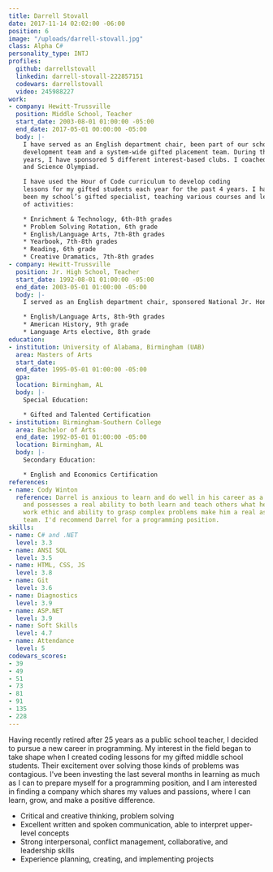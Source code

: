 ```yaml
---
title: Darrell Stovall
date: 2017-11-14 02:02:00 -06:00
position: 6
image: "/uploads/darrell-stovall.jpg"
class: Alpha C#
personality_type: INTJ
profiles:
  github: darrellstovall
  linkedin: darrell-stovall-222857151
  codewars: darrellstovall
  video: 245988227
work:
- company: Hewitt-Trussville
  position: Middle School, Teacher
  start_date: 2003-08-01 01:00:00 -05:00
  end_date: 2017-05-01 00:00:00 -05:00
  body: |-
    I have served as an English department chair, been part of our school leadership/professional
    development team and a system-wide gifted placement team. During the last three
    years, I have sponsored 5 different interest-based clubs. I coached Scholars Bowl
    and Science Olympiad.

    I have used the Hour of Code curriculum to develop coding
    lessons for my gifted students each year for the past 4 years. I have primarily
    been my school’s gifted specialist, teaching various courses and leading a number
    of activities:

    * Enrichment & Technology, 6th-8th grades
    * Problem Solving Rotation, 6th grade
    * English/Language Arts, 7th-8th grades
    * Yearbook, 7th-8th grades
    * Reading, 6th grade
    * Creative Dramatics, 7th-8th grades
- company: Hewitt-Trussville
  position: Jr. High School, Teacher
  start_date: 1992-08-01 01:00:00 -05:00
  end_date: 2003-05-01 01:00:00 -05:00
  body: |-
    I served as an English department chair, sponsored National Jr. Honor Society, coached Scholars Bowl, and coached our high school’s soccer team.

    * English/Language Arts, 8th-9th grades
    * American History, 9th grade
    * Language Arts elective, 8th grade
education:
- institution: University of Alabama, Birmingham (UAB)
  area: Masters of Arts
  start_date: 
  end_date: 1995-05-01 01:00:00 -05:00
  gpa: 
  location: Birmingham, AL
  body: |-
    Special Education:

    * Gifted and Talented Certification
- institution: Birmingham-Southern College
  area: Bachelor of Arts
  end_date: 1992-05-01 01:00:00 -05:00
  location: Birmingham, AL
  body: |-
    Secondary Education:

    * English and Economics Certification
references:
- name: Cody Winton
  reference: Darrel is anxious to learn and do well in his career as a programmer
    and possesses a real ability to both learn and teach others what he knows. His
    work ethic and ability to grasp complex problems make him a real asset to any
    team. I'd recommend Darrel for a programming position.
skills:
- name: C# and .NET
  level: 3.3
- name: ANSI SQL
  level: 3.5
- name: HTML, CSS, JS
  level: 3.8
- name: Git
  level: 3.6
- name: Diagnostics
  level: 3.9
- name: ASP.NET
  level: 3.9
- name: Soft Skills
  level: 4.7
- name: Attendance
  level: 5
codewars_scores:
- 39
- 49
- 51
- 73
- 81
- 91
- 135
- 228
---
```


Having recently retired after 25 years as a public school teacher, I decided to pursue a new career in programming. My interest in the field began to take shape when I created coding lessons for my gifted middle school students. Their excitement over solving those kinds of problems was contagious. I've been investing the last several months in learning as much as I can to prepare myself for a programming position, and I am interested in finding a company which shares my values and passions, where I can learn, grow, and make a positive difference.

* ​​Critical and creative thinking, problem solving
* Excellent written and spoken communication, able to interpret upper-level concepts
* Strong interpersonal, conflict management, collaborative, and leadership skills
* Experience planning, creating, and implementing projects